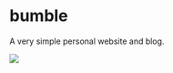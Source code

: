 bumble
======
A very simple personal website and blog.

![](http://f.cl.ly/items/2P210d0M2B0v3Z3q1R03/bumble.jpg)
